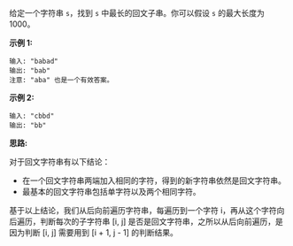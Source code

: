 给定一个字符串 `s`，找到 `s` 中最长的回文子串。你可以假设 `s` 的最大长度为 1000。

**示例 1:**

```
输入: "babad"
输出: "bab"
注意: "aba" 也是一个有效答案。
```

**示例 2:**

```
输入: "cbbd"
输出: "bb"
```

**思路:**

对于回文字符串有以下结论：

- 在一个回文字符串两端加入相同的字符，得到的新字符串依然是回文字符串。
- 最基本的回文字符串包括单字符以及两个相同字符。

基于以上结论，我们从后向前遍历字符串，每遍历到一个字符 i，再从这个字符向后遍历，判断每次的子字符串 [i, j] 是否是回文字符串，之所以从后向前遍历，是因为判断 [i, j] 需要用到 [i + 1, j - 1] 的判断结果。
